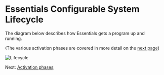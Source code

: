 # Essentials Configurable System Lifecycle

The diagram below describes how Essentials gets a program up and running.

(The various activation phases are covered in more detail on the [next page](~/docs/Arch-activate.md))

![Lifecycle](~/docs/images/lifecycle.png)

Next: [Activation phases](~/docs/Arch-activate.md)
